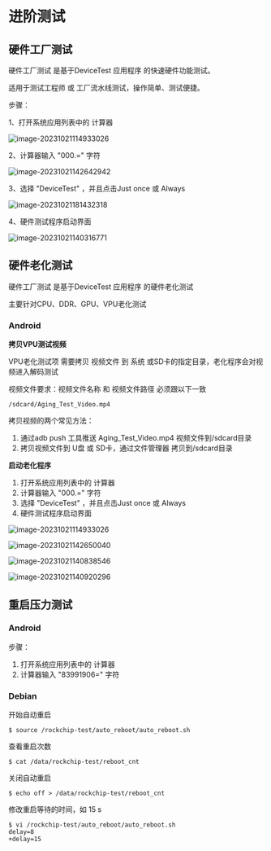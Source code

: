 # 进阶测试



## 硬件工厂测试

硬件工厂测试 是基于DeviceTest 应用程序 的快速硬件功能测试。

适用于测试工程师 或 工厂流水线测试，操作简单、测试便捷。

步骤：

1、打开系统应用列表中的 计算器

![image-20231021114933026](http://tanzhtanzh.oss-cn-shenzhen.aliyuncs.com/img/image-20231021114933026.png)

2、计算器输入 "000.=" 字符

![image-20231021142642942](http://tanzhtanzh.oss-cn-shenzhen.aliyuncs.com/img/image-20231021142642942.png)

3、选择 "DeviceTest" ，并且点击Just once 或 Always

![image-20231021181432318](http://tanzhtanzh.oss-cn-shenzhen.aliyuncs.com/img/image-20231021181432318.png)

4、硬件测试程序启动界面

![image-20231021140316771](http://tanzhtanzh.oss-cn-shenzhen.aliyuncs.com/img/image-20231021140316771.png)



## 硬件老化测试

硬件工厂测试 是基于DeviceTest 应用程序 的硬件老化测试

主要针对CPU、DDR、GPU、VPU老化测试

### Android 

**拷贝VPU测试视频**

VPU老化测试项 需要拷贝 视频文件 到 系统 或SD卡的指定目录，老化程序会对视频进入解码测试

视频文件要求：视频文件名称 和 视频文件路径 必须跟以下一致

```
/sdcard/Aging_Test_Video.mp4
```

拷贝视频的两个常见方法：

1. 通过adb push 工具推送 Aging_Test_Video.mp4 视频文件到/sdcard目录
2. 拷贝视频文件到 U盘 或 SD卡，通过文件管理器 拷贝到/sdcard目录

**启动老化程序**

1. 打开系统应用列表中的 计算器
2. 计算器输入 "000.=" 字符
3. 选择 "DeviceTest" ，并且点击Just once 或 Always
4. 硬件测试程序启动界面

![image-20231021114933026](http://tanzhtanzh.oss-cn-shenzhen.aliyuncs.com/img/image-20231021114933026.png)





![image-20231021142650040](http://tanzhtanzh.oss-cn-shenzhen.aliyuncs.com/img/image-20231021142650040.png)





![image-20231021140838546](http://tanzhtanzh.oss-cn-shenzhen.aliyuncs.com/img/image-20231021140838546.png)



![image-20231021140920296](http://tanzhtanzh.oss-cn-shenzhen.aliyuncs.com/img/image-20231021140920296.png)



## 重启压力测试

### **Android**

步骤：

1. 打开系统应用列表中的 计算器
2. 计算器输入 "83991906=" 字符

### **Debian**

开始自动重启

```
$ source /rockchip-test/auto_reboot/auto_reboot.sh
```

查看重启次数

```
$ cat /data/rockchip-test/reboot_cnt
```

关闭自动重启

```
$ echo off > /data/rockchip-test/reboot_cnt
```

修改重启等待的时间，如 15 s

```
$ vi /rockchip-test/auto_reboot/auto_reboot.sh
delay=8
+delay=15
```


